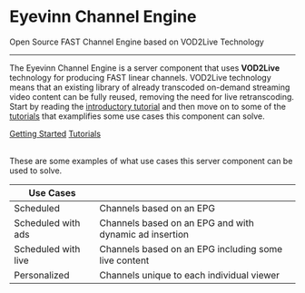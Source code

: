 # Eyevinn Channel Engine

Open Source FAST Channel Engine based on VOD2Live Technology

---

The Eyevinn Channel Engine is a server component that uses **VOD2Live** technology for producing FAST linear channels. VOD2Live technology means that an existing library of already transcoded on-demand streaming video content can be fully reused, removing the need for live retranscoding. Start by reading the [introductory tutorial](getting-started.md) and then move on to some of the [tutorials](tutorials/index.md) that examplifies some use cases this component can solve. 

<div class="text-center">
<a href="getting-started/" class="btn btn-primary" role="button">Getting Started</a>
<a href="tutorials/" class="btn btn-primary" role="button">Tutorials</a>
</div>
<br/>

These are some examples of what use cases this server component can be used to solve.

| Use Cases |  |
| ------------------------------ | ---------------------------- | 
| Scheduled | Channels based on an EPG |
| Scheduled with ads | Channels based on an EPG and with dynamic ad insertion |
| Scheduled with live | Channels based on an EPG including some live content |
| Personalized | Channels unique to each individual viewer | 